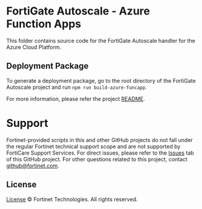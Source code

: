 # FortiGate Autoscale - Azure Function Apps
This folder contains source code for the FortiGate Autoscale handler for the Azure Cloud Platform.

## Deployment Package
To generate a deployment package, go to the root directory of the FortiGate Autoscale project and run `npm run build-azure-funcapp`.

For more information, please refer the project [README](../README.md).

# Support
Fortinet-provided scripts in this and other GitHub projects do not fall under the regular Fortinet technical support scope and are not supported by FortiCare Support Services.
For direct issues, please refer to the [Issues](https://github.com/fortinet/fortigate-autoscale/issues) tab of this GitHub project.
For other questions related to this project, contact [github@fortinet.com](mailto:github@fortinet.com).

## License
[License](../LICENSE) © Fortinet Technologies. All rights reserved.
